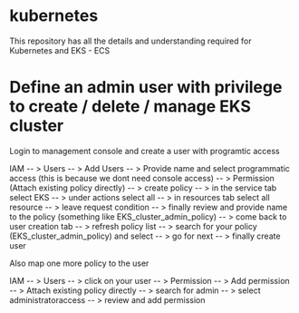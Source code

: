 # kubernetes
This repository has all the details and understanding required for Kubernetes and EKS - ECS

# Define an admin user with privilege to create / delete / manage EKS cluster

Login to management console and create a user with programtic access 

IAM -- > Users -- > Add Users -- > Provide name and select programmatic access (this is because we dont need console access) -- > Permission (Attach existing policy directly) -- > create policy -- > in the service tab select EKS -- > under actions select all -- > in resources tab select all resource -- > leave request condition -- > finally review and provide name to the policy (something like EKS_cluster_admin_policy) -- > come back to user creation tab -- > refresh policy list -- > search for your policy (EKS_cluster_admin_policy) and select -- > go for next -- > finally create user

Also map one more policy to the user 

IAM -- > Users -- > click on your user -- > Permission -- > Add permission -- > Attach existing policy directly -- > search for admin -- > select administratoraccess -- > review and add permission


